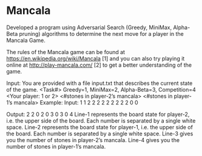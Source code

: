 # Mancala
Developed a program using Adversarial Search (Greedy, MiniMax, Alpha-Beta pruning) algorithms to determine the next move for a player in the Mancala Game. 

The rules of the Mancala game can be found at https://en.wikipedia.org/wiki/Mancala [1] and you can also try playing it online at http://play-mancala.com/ [2] to get a better understanding of the game.

Input:
You are provided with a file input.txt that describes the current state of the game.
<Task#> Greedy=1, MiniMax=2, Alpha-Beta=3, Competition=4
<Your player: 1 or 2>
<Cutting off depth>
<Board state for player-2>
<Board state for player-1>
<#stones in player-2’s mancala>
<#stones in player-1’s mancala>
Example:
Input:
1
1
2
2 2 2 2
2 2 2 2
0
0

Output:
2 2 0 2
0 3 0 3
0
4
Line-1 represents the board state for player-2, i.e. the upper side of the board. Each number is separated by a single white space.
Line-2 represents the board state for player-1, i.e. the upper side of the board. Each number is separated by a single white space.
Line-3 gives you the number of stones in player-2’s mancala.
Line-4 gives you the number of stones in player-1’s mancala.
